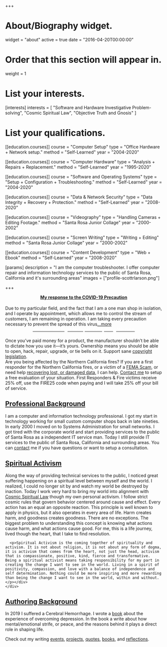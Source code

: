 +++
# About/Biography widget.
widget = "about"
active = true
date = "2016-04-20T00:00:00"

# Order that this section will appear in.
weight = 1

# List your interests.
[interests]
  interests = [
    "Software and Hardware Investigative Problem-solving",
    "Cosmic Spiritual Law",
    "Objective Truth and Gnosis"
  ]

# List your qualifications.
[[education.courses]]
  course = "Computer Setup"
  type = "Office Hardware + Network setup."
  method = "Self-Learned"
  year = "2004-2020"

[[education.courses]]
  course = "Computer Hardware"
  type = "Analysis + Repairs + Replacement."
  method = "Self-Learned"
  year = "1995-2020"

[[education.courses]]
  course = "Software and Operating Systems"
  type = "Setup + Configuration + Troubleshooting."
  method = "Self-Learned"
  year = "2004-2020"

[[education.courses]]
  course = "Data & Network Security"
  type = "Data Integrity + Recovery + Protection."
  method = "Self-Learned"
  year = "2008-2020"

[[education.courses]]
  course = "Videography"
  type = "Handling Cameras + Editing Footage."
  method = "Santa Rosa Junior Collage"
  year = "2000-2002"

[[education.courses]]
  course = "Screen Writing"
  type = "Writing + Editing"
  method = "Santa Rosa Junior Collage"
  year = "2000-2002"

[[education.courses]]
  course = "Content Development"
  type = "Web + Ebook"
  method = "Self-Learned"
  year = "2008-2020"

[params]
  description = "I am the computer troubleshooter. I offer computer repair and information technology services to the public of Santa Rosa, California and it's surrounding areas"
  images = ["profile-scottrlarson.png"]
  
+++
<div class="alert-container"><h4 style="color: white; text-align: center; padding-top: 0px; margin-top: 0px;"><a href="/updates/update-covid-19">My response to the COVID-19 Precaution</a></h4>Due to my particular field, and the fact that I am a one man shop in isolation, and I operate by appointment, which allows me to control the stream of customers, I am remaining in operation. I am taking every precaution necessary to prevent the spread of this virus<a href="/updates/update-covid-19">...more</a></div>
<div class="alert-container"><a href="https://www.ifixit.com/Right-to-Repair/Intro"><h4 style="color: white; text-align: center; padding-top: 0px; margin-top: 0px;">We Have the Right to Repair Everything We Own</h4></a>
  Once you’ve paid money for a product, the manufacturer shouldn’t be able to dictate how you use it—it’s yours. Ownership means you should be able to open, hack, repair, upgrade, or tie bells on it.
Support sane <a href="https://www.fightforthefuture.org/fixcopyright/">copyright legislation</a>.</div>

<div class="alert-container">Are you being affected by the Northern California fires? If you are a first responder for the Northern California fires, or a victim of a <a href="updates/update-fema-scam">FEMA Scam</a>, or need help <a href="services/data/recovery">recovering lost, or damaged data</a>, I can help. <a href="#contact">Contact me</a> to setup a free evaluation of your situation. First Responders & Fire victims receive 25% off, use the FIRE25 code when paying and I will take 25% off your bill of service.</div>

<div class="panel-group" id="accordion">
  <div class="panel panel-default">
    <div class="panel-heading">
      <h2 class="panel-title">
        <a data-toggle="collapse" data-parent="#accordion" href="#collapse1">Professional Background</a>
      </h2>
    </div>
    <div id="collapse1" class="panel-collapse collapse in">
      <div class="panel-body"><p>I am a computer and information technology professional. I got my start in technology working for small custom computer shops back in late nineties. In early 2000 I moved on to Systems Administration for small networks. I got tired with the corporate world and start providing services to the public of Santa Rosa as a independent IT service man. Today I still provide IT services to the public of Santa Rosa, California and surrounding areas. You can <a href="#contact">contact</a> me if you have questions or want to setup a consultation.</p></div>
    </div>
  </div>
  <div class="panel panel-default">
    <div class="panel-heading">
      <h2 class="panel-title">
        <a data-toggle="collapse" data-parent="#accordion" href="#collapse2">Spiritual Activism</a>
      </h2>
    </div>
    <div id="collapse2" class="panel-collapse collapse">
      <div class="panel-body"><p>Along the way of providing technical services to the public, I noticed great suffering happening on a spiritual level between myself and the world. I realized, I could no longer sit by and watch my world be destroyed by inaction. Today I work very hard to bring my world into alignment with <a href="https://www.amazon.com/dp/1425166695/ref=cm_sw_em_r_mt_dp_U_SDWsEb3Y4R0KV">Cosmic Spiritual Law</a> though my own personal activism. I follow strict cosmic rules that govern behavior centered around cause and effect. Every action has an equal an opposite reaction. This principle is well known to apply in physics, but it also operates in every area of life. Harm creates harm, and goodness creates goodness. There are no exceptions. The biggest problem to understanding this concept is knowing what actions cause harm, and what actions cause good. For me, this is a life journey, lived though the heart, that I take to find resolution. </p>

      <p>Spiritual Activism is the coming together of spirituality and activism. It is not about religion, it is not about any form of dogma, it is activism that comes from the heart, not just the head, activism that is compassionate, positive, kind, fierce and transformative. Being a spiritual activist means taking responsibility for my part in creating the change I want to see in the world. Living in a spirit of positivity, compassion, and love with a balance of independence and self determination. Nothing could be more inspiring and more rewarding than being the change I want to see in the world, within and without.</p></div>
    </div>
  </div>
  <div class="panel panel-default">
    <div class="panel-heading">
      <h2 class="panel-title">
        <a data-toggle="collapse" data-parent="#accordion" href="#collapse3">Authoring Background</a>
      </h2>
    </div>
    <div id="collapse3" class="panel-collapse collapse">
      <div class="panel-body"><p>In 2019 I suffered a Cerebral Hemorrhage. I wrote a <a href="/publications/publication-most-improved/">book</a> about the experience of overcoming depression. In the book a write about how mental/emotional strife, or peace, and the reasons behind it plays a direct role in shaping life.</p>
      <p>Check out my writing <a href="/events/authoring">events</a>, <a href="/projects">projects</a>, <a href="/quotes">quotes</a>, <a href="/books">books</a>, and <a href="/reflections">reflections</a>.</p>
     </div>
    </div>
  </div>

</div>
